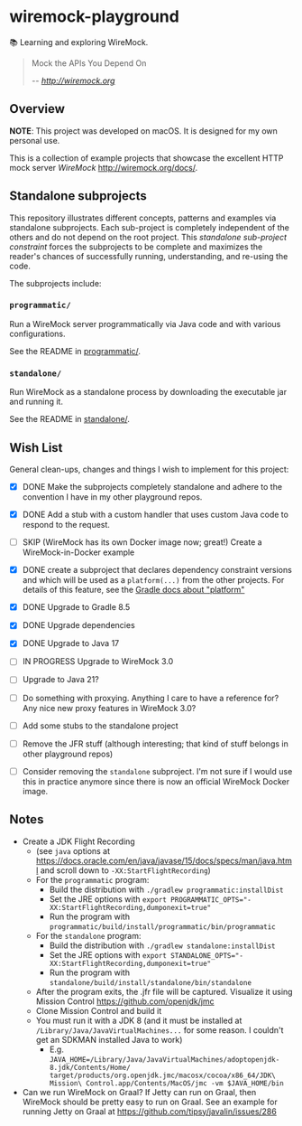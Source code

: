 # wiremock-playground 

📚 Learning and exploring WireMock.

> Mock the APIs You Depend On
> 
> -- <cite>http://wiremock.org</cite>


## Overview

**NOTE**: This project was developed on macOS. It is designed for my own personal use.

This is a collection of example projects that showcase the excellent HTTP mock server _WireMock_ 
<http://wiremock.org/docs/>.


## Standalone subprojects

This repository illustrates different concepts, patterns and examples via standalone subprojects. Each sub-project is
completely independent of the others and do not depend on the root project. This _standalone sub-project constraint_
forces the subprojects to be complete and maximizes the reader's chances of successfully running, understanding, and
re-using the code.

The subprojects include:


### `programmatic/`

Run a WireMock server programmatically via Java code and with various configurations.

See the README in [programmatic/](programmatic/).


### `standalone/`

Run WireMock as a standalone process by downloading the executable jar and running it.

See the README in [standalone/](standalone/).


## Wish List

General clean-ups, changes and things I wish to implement for this project:

* [x] DONE Make the subprojects completely standalone and adhere to the convention I have in my other playground repos.
* [x] DONE Add a stub with a custom handler that uses custom Java code to respond to the request.
* [ ] SKIP (WireMock has its own Docker image now; great!) Create a WireMock-in-Docker example
* [x] DONE create a subproject that declares dependency constraint versions and which will be used as a `platform(...)`
  from the other projects. For details of this feature, see the [Gradle docs about "platform"](https://docs.gradle.org/current/userguide/platforms.html)
* [x] DONE Upgrade to Gradle 8.5
* [x] DONE Upgrade dependencies
* [x] DONE Upgrade to Java 17
* [ ] IN PROGRESS Upgrade to WireMock 3.0
* [ ] Upgrade to Java 21?
* [ ] Do something with proxying. Anything I care to have a reference for? Any nice new proxy features in WireMock 3.0?
* [ ] Add some stubs to the standalone project
* [ ] Remove the JFR stuff (although interesting; that kind of stuff belongs in other playground repos)
* [ ] Consider removing the `standalone` subproject. I'm not sure if I would use this in practice anymore since there is
  now an official WireMock Docker image.


## Notes

* Create a JDK Flight Recording
  * (see `java` options at <https://docs.oracle.com/en/java/javase/15/docs/specs/man/java.html> and scroll down to `-XX:StartFlightRecording`)
  * For the `programmatic` program:
    * Build the distribution with `./gradlew programmatic:installDist`
    * Set the JRE options with `export PROGRAMMATIC_OPTS="-XX:StartFlightRecording,dumponexit=true"`
    * Run the program with `programmatic/build/install/programmatic/bin/programmatic`
  * For the `standalone` program:
    * Build the distribution with `./gradlew standalone:installDist`
    * Set the JRE options with `export STANDALONE_OPTS="-XX:StartFlightRecording,dumponexit=true"`
    * Run the program with `standalone/build/install/standalone/bin/standalone`
  * After the program exits, the .jfr file will be captured. Visualize it using Mission Control <https://github.com/openjdk/jmc>
  * Clone Mission Control and build it
  * You must run it with a JDK 8 (and it must be installed at `/Library/Java/JavaVirtualMachines...` for some reason. I couldn't get an SDKMAN installed Java to work)
    * E.g. `JAVA_HOME=/Library/Java/JavaVirtualMachines/adoptopenjdk-8.jdk/Contents/Home/ target/products/org.openjdk.jmc/macosx/cocoa/x86_64/JDK\ Mission\ Control.app/Contents/MacOS/jmc -vm $JAVA_HOME/bin`
* Can we run WireMock on Graal? If Jetty can run on Graal, then WireMock should be pretty easy to run on Graal. See an
  example for running Jetty on Graal at <https://github.com/tipsy/javalin/issues/286>
